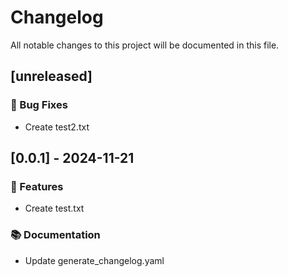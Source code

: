 # Changelog

All notable changes to this project will be documented in this file.

## [unreleased]

### 🐛 Bug Fixes

- Create test2.txt

## [0.0.1] - 2024-11-21

### 🚀 Features

- Create test.txt

### 📚 Documentation

- Update generate_changelog.yaml

<!-- generated by git-cliff -->
